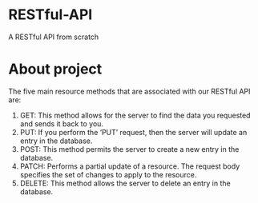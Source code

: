 # RESTful-API
A RESTful API from scratch

# About project
The five main resource methods that are associated with our RESTful API are:
1. GET: This method allows for the server to find the data you requested and sends it back to you.
2. PUT: If you perform the ‘PUT’ request, then the server will update an entry in the database.
3. POST: This method permits the server to create a new entry in the database.
4. PATCH: Performs a partial update of a resource. The request body specifies the set of changes to apply to the resource.
5. DELETE: This method allows the server to delete an entry in the database.
